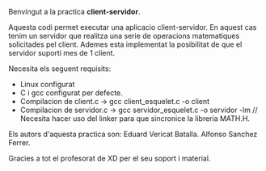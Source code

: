 Benvingut a la practica **client-servidor**. 

Aquesta codi permet executar una aplicacio client-servidor. En aquest cas tenim un servidor que realitza una serie de operacions matematiques solicitades pel client. Ademes esta implementat la posibilitat de que el servidor suporti mes de 1 client. 

Necesita els seguent requisits:
- Linux configurat
- C i gcc configurat per defecte.
- Compilacion de client.c -> gcc client_esquelet.c -o client
- Compilacion de servidor.c -> gcc servidor_esquelet.c -o servidor -lm // Necesita hacer uso del linker para que sincronice la libreria MATH.H.

Els autors d'aquesta practica son:
Eduard Vericat Batalla. 
Alfonso Sanchez Ferrer. 

Gracies a tot el profesorat de XD per el seu soport i material.

